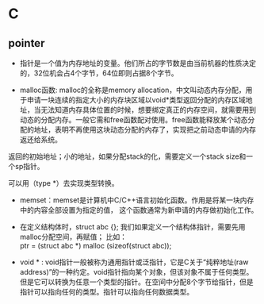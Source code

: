 # C

## pointer

- 指针是一个值为内存地址的变量。他们所占的字节数是由当前机器的性质决定的，32位机会占4个字节，64位即则占据8个字节。

- malloc函数: malloc的全称是memory allocation，中文叫动态内存分配，用于申请一块连续的指定大小的内存块区域以void*类型返回分配的内存区域地址，当无法知道内存具体位置的时候，想要绑定真正的内存空间，就需要用到动态的分配内存。一般它需和free函数配对使用。free函数能释放某个动态分配的地址，表明不再使用这块动态分配的内存了，实现把之前动态申请的内存返还给系统。

返回的初始地址；小的地址，如果分配stack的化，需要定义一个stack size和一个sp指针。

可以用（type *）去实现类型转换。

- memset：memset是计算机中C/C++语言初始化函数。作用是将某一块内存中的内容全部设置为指定的值， 这个函数通常为新申请的内存做初始化工作。

- 在定义结构体时，struct abc {};
我们如果定义一个结构体指针，需要先用malloc分配空间，再赋值；
比如：  
ptr = (struct abc *) malloc (sizeof(struct abc));

- void * : void指针一般被称为通用指针或泛指针，它是C关于“纯粹地址(raw address)”的一种约定。void指针指向某个对象，但该对象不属于任何类型。但是它可以转换为任意一个类型的指针。在空间中分配8个字节给指针，但是指针可以指向任何的类型。指针可以指向任何数据类型。
